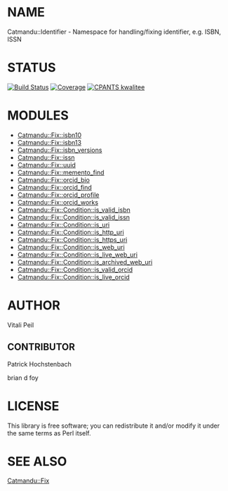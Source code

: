 # NAME

Catmandu::Identifier - Namespace for handling/fixing identifier, e.g. ISBN, ISSN

# STATUS

[![Build Status](https://travis-ci.org/LibreCat/Catmandu-Identifier.svg?branch=master)](https://travis-ci.org/LibreCat/Catmandu-Identifier)
[![Coverage](https://coveralls.io/repos/LibreCat/Catmandu-Identifier/badge.png?branch=master)](https://coveralls.io/r/LibreCat/Catmandu-Identifier)
[![CPANTS kwalitee](http://cpants.cpanauthors.org/dist/Catmandu-Identifier.png)](http://cpants.cpanauthors.org/dist/Catmandu-Identifier)

# MODULES

- [Catmandu::Fix::isbn10](https://metacpan.org/pod/Catmandu::Fix::isbn10)
- [Catmandu::Fix::isbn13](https://metacpan.org/pod/Catmandu::Fix::isbn13)
- [Catmandu::Fix::isbn_versions](https://metacpan.org/pod/Catmandu::Fix::isbn_versions)
- [Catmandu::Fix::issn](https://metacpan.org/pod/Catmandu::Fix::issn)
- [Catmandu::Fix::uuid](https://metacpan.org/pod/Catmandu::Fix::uuid)
- [Catmandu::Fix::memento\_find](https://metacpan.org/pod/Catmandu::Fix::memento_find)
- [Catmandu::Fix::orcid\_bio](https://metacpan.org/pod/Catmandu::Fix::orcid_bio)
- [Catmandu::Fix::orcid\_find](https://metacpan.org/pod/Catmandu::Fix::orcid_find)
- [Catmandu::Fix::orcid\_profile](https://metacpan.org/pod/Catmandu::Fix::orcid_profile)
- [Catmandu::Fix::orcid\_works](https://metacpan.org/pod/Catmandu::Fix::orcid_works)
- [Catmandu::Fix::Condition::is\_valid\_isbn](https://metacpan.org/pod/Catmandu::Fix::Condition::is_valid_isbn)
- [Catmandu::Fix::Condition::is\_valid\_issn](https://metacpan.org/pod/Catmandu::Fix::Condition::is_valid_issn)
- [Catmandu::Fix::Condition::is\_uri](https://metacpan.org/pod/Catmandu::Fix::Condition::is_uri)
- [Catmandu::Fix::Condition::is\_http\_uri](https://metacpan.org/pod/Catmandu::Fix::Condition::is_http_uri)
- [Catmandu::Fix::Condition::is\_https\_uri](https://metacpan.org/pod/Catmandu::Fix::Condition::is_https_uri)
- [Catmandu::Fix::Condition::is\_web\_uri](https://metacpan.org/pod/Catmandu::Fix::Condition::is_web_uri)
- [Catmandu::Fix::Condition::is\_live\_web\_uri](https://metacpan.org/pod/Catmandu::Fix::Condition::is_live_web_uri)
- [Catmandu::Fix::Condition::is\_archived\_web\_uri](https://metacpan.org/pod/Catmandu::Fix::Condition::is_archived_web_uri)
- [Catmandu::Fix::Condition::is\_valid\_orcid](https://metacpan.org/pod/Catmandu::Fix::Condition::is_valid_orcid)
- [Catmandu::Fix::Condition::is\_live\_orcid](https://metacpan.org/pod/Catmandu::Fix::Condition::is_live_orcid)

# AUTHOR

Vitali Peil

## CONTRIBUTOR

Patrick Hochstenbach

brian d foy

# LICENSE

This library is free software; you can redistribute it and/or modify
it under the same terms as Perl itself.

# SEE ALSO

[Catmandu::Fix](https://metacpan.org/pod/Catmandu::Fix)
